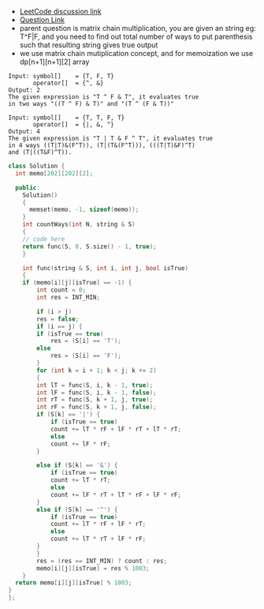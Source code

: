 - [LeetCode discussion link](https://leetcode.com/discuss/general-discussion/1279635/boolean-parenthesization-easy-c)
- [Question Link](https://www.geeksforgeeks.org/boolean-parenthesization-problem-dp-37/)
- parent question is matrix chain multiplication, you are given an string eg: T^F|F, and you need to find out total number  of ways to put parenthesis such that resulting string gives true output
- we use matrix chain mutiplication concept, and for memoization we use dp[n+1][n+1][2] array

```
Input: symbol[]    = {T, F, T}
       operator[]  = {^, &}
Output: 2
The given expression is "T ^ F & T", it evaluates true
in two ways "((T ^ F) & T)" and "(T ^ (F & T))"
```
```
Input: symbol[]    = {T, T, F, T}
       operator[]  = {|, &, ^}
Output: 4
The given expression is "T | T & F ^ T", it evaluates true
in 4 ways ((T|T)&(F^T)), (T|(T&(F^T))), (((T|T)&F)^T) 
and (T|((T&F)^T)). 
```

```cpp
class Solution {
  int memo[202][202][2];

  public:
    Solution()
    {
      memset(memo, -1, sizeof(memo));
    }
    int countWays(int N, string & S)
    {
    // code here
    return func(S, 0, S.size() - 1, true);
    }

    int func(string & S, int i, int j, bool isTrue)
    {
    if (memo[i][j][isTrue] == -1) {
        int count = 0;
        int res = INT_MIN;

        if (i > j)
        res = false;
        if (i == j) {
        if (isTrue == true)
            res = (S[i] == 'T');
        else
            res = (S[i] == 'F');
        }
        for (int k = i + 1; k < j; k += 2)
        {
        int lT = func(S, i, k - 1, true);
        int lF = func(S, i, k - 1, false);
        int rT = func(S, k + 1, j, true);
        int rF = func(S, k + 1, j, false);
        if (S[k] == '|') {
            if (isTrue == true)
            count += lT * rF + lF * rT + lT * rT;
            else
            count += lF * rF;
        }

        else if (S[k] == '&') {
            if (isTrue == true)
            count += lT * rT;
            else
            count += lF * rT + lT * rF + lF * rF;
        }
        else if (S[k] == '^') {
            if (isTrue == true)
            count += lT * rF + lF * rT;
            else
            count += lT * rT + lF * rF;
        }
        }
        res = (res == INT_MIN) ? count : res;
        memo[i][j][isTrue] = res % 1003;
    }
  return memo[i][j][isTrue] % 1003;
}
};
```
